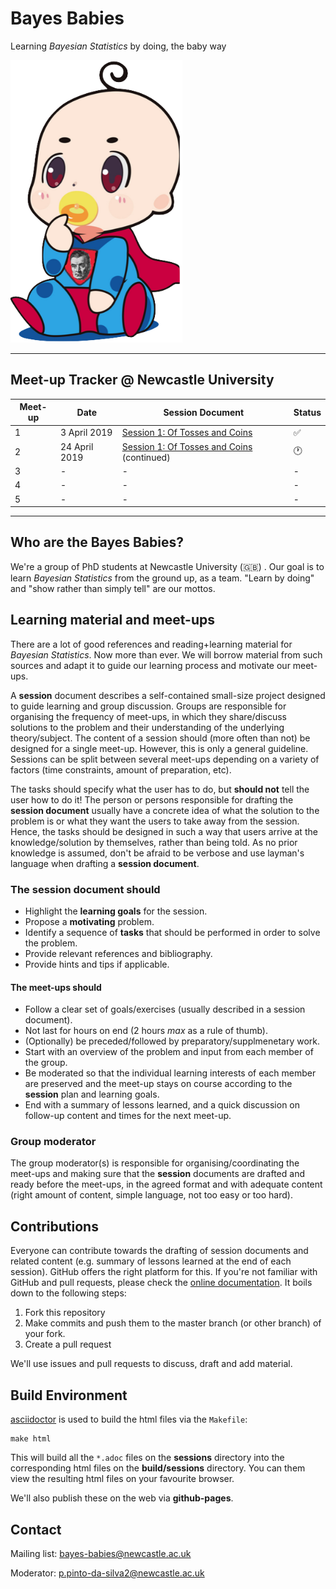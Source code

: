 # Bayes Babies
Learning _Bayesian Statistics_ by doing, the baby way

<img src="sessions/images/bayes-babies.png" alt="A Bayesian baby in the wild" width="275"/>

---

## Meet-up Tracker @ Newcastle University

| Meet-up 	| Date          	| Session Document                                 	  | Status            	|
|---------	|---------------	|------------------------------------------	  |-------------------	|
| 1       	| 3 April 2019 	| [ Session 1: Of Tosses and Coins](https://pedroswits.github.io/bayes-babies/sessions/session-1.html) 	|  :white_check_mark: 	|
| 2       	| 24 April 2019  	| [ Session 1: Of Tosses and Coins](https://pedroswits.github.io/bayes-babies/sessions/session-1.html) (continued)                               	  |  :clock1:                  	|
| 3       	| -             	| -                                        	  |  -                 	|
| 4       	| -             	| -                                        	  |  -                 	|
| 5       	| -             	| -                                        	  |  -                 	|

---

## Who are the Bayes Babies?

We're a group of PhD students at Newcastle University (:uk:) . Our goal is to learn _Bayesian Statistics_ from the ground up, as a team. "Learn by doing" and "show rather than simply tell" are our mottos.


## Learning material and meet-ups

There are a lot of good references and reading+learning material for _Bayesian Statistics_. Now more than ever. We will borrow material from such sources and adapt it to guide our learning process and motivate our meet-ups.

A **session** document describes a self-contained small-size project designed to guide learning and group discussion. Groups are responsible for organising the frequency of meet-ups, in which they share/discuss solutions to the problem and their understanding of the underlying theory/subject. The content of a session should (more often than not) be designed for a single meet-up. However, this is only a general guideline. Sessions can be split between several meet-ups depending on a variety of factors (time constraints, amount of preparation, etc).

The tasks should specify what the user has to do, but **should not** tell the user how to do it! The person or persons responsible for drafting the **session document** usually have a concrete idea of what the solution to the problem is or what they want the users to take away from the session. Hence, the tasks should be designed in such a way that users arrive at the knowledge/solution by themselves, rather than being told. As no prior knowledge is assumed, don't be afraid to be verbose and use layman's language when drafting a **session document**.

### The session document should

- Highlight the **learning goals** for the session.
- Propose a **motivating** problem.
- Identify a sequence of **tasks** that should be performed in order to solve the problem.
- Provide relevant references and bibliography.
- Provide hints and tips if applicable.

#### The meet-ups should

- Follow a clear set of goals/exercises (usually described in a session document).
- Not last for hours on end (2 hours _max_ as a rule of thumb).
- (Optionally) be preceded/followed by preparatory/supplmenetary work.
- Start with an overview of the problem and input from each member of the group.
- Be moderated so that the individual learning interests of each member are preserved and the meet-up stays on course according to the **session** plan and learning goals.
- End with a summary of lessons learned, and a quick discussion on follow-up content and times for the next meet-up.

### Group moderator

The group moderator(s) is responsible for organising/coordinating the meet-ups and making sure that the **session** documents are drafted and ready before the meet-ups, in the agreed format and with adequate content (right amount of content, simple language, not too easy or too hard).


## Contributions

Everyone can contribute towards the drafting of session documents and related content (e.g. summary of lessons learned at the end of each session). GitHub offers the right platform for this. If you're not familiar with GitHub and pull requests, please check the [online documentation](https://help.github.com/en/articles/about-pull-requests). It boils down to the following steps:

1. Fork this repository
2. Make commits and push them to the master branch (or other branch) of your fork.
3. Create a pull request

We'll use issues and pull requests to discuss, draft and add material.

## Build Environment

[asciidoctor](!https://asciidoctor.org/) is used to build the html files via the `Makefile`:

```
make html
```

This will build all the `*.adoc` files on the **sessions** directory into the corresponding html files on the **build/sessions** directory. You can them view the resulting html files on your favourite browser.

We'll also publish these on the web via **github-pages**.

## Contact

Mailing list: bayes-babies@newcastle.ac.uk

Moderator: p.pinto-da-silva2@newcastle.ac.uk
